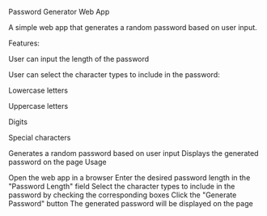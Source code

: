 Password Generator Web App

A simple web app that generates a random password based on user input.

Features:

User can input the length of the password

User can select the character types to include in the password:

Lowercase letters

Uppercase letters

Digits

Special characters

Generates a random password based on user input
Displays the generated password on the page
Usage

Open the web app in a browser
Enter the desired password length in the "Password Length" field
Select the character types to include in the password by checking the corresponding boxes
Click the "Generate Password" button
The generated password will be displayed on the page
